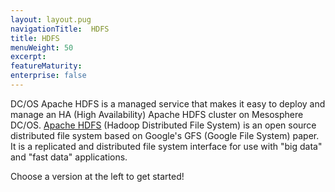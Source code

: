 ```yaml
---
layout: layout.pug
navigationTitle:  HDFS
title: HDFS
menuWeight: 50
excerpt:
featureMaturity:
enterprise: false
---
```


DC/OS Apache HDFS is a managed service that makes it easy to deploy and manage an HA (High Availability) Apache HDFS cluster on Mesosphere DC/OS. [Apache HDFS](http://hadoop.apache.org/) (Hadoop Distributed File System) is an open source distributed file system based on Google's GFS
(Google File System) paper. It is a replicated and distributed file system interface for use with "big data" and "fast
data" applications.

Choose a version at the left to get started!
